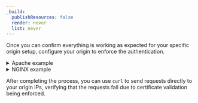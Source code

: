 ```yaml
---
_build:
  publishResources: false
  render: never
  list: never
---
```


Once you can confirm everything is working as expected for your specific origin setup, configure your origin to enforce the authentication.

<details>
<summary>Apache example</summary>
<div>

```txt
SSLVerifyClient require
```

</div>
</details>

<details>
<summary>NGINX example</summary>
<div>

```txt
ssl_verify_client on;
```

</div>
</details>

After completing the process, you can use `curl` to send requests directly to your origin IPs, verifying that the requests fail due to certificate validation being enforced.